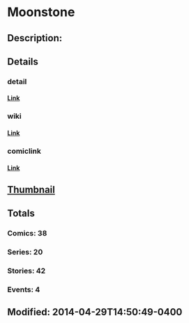 # Moonstone
## Description: 
## Details
### detail
#### [Link](http://marvel.com/characters/1503/moonstone?utm_campaign=apiRef&utm_source=225578a89fc76f3d20fbffda5d17a88d)
### wiki
#### [Link](http://marvel.com/universe/Moonstone_%28Karla_Sofen%29?utm_campaign=apiRef&utm_source=225578a89fc76f3d20fbffda5d17a88d)
### comiclink
#### [Link](http://marvel.com/comics/characters/1010362/moonstone?utm_campaign=apiRef&utm_source=225578a89fc76f3d20fbffda5d17a88d)
## [Thumbnail](http://i.annihil.us/u/prod/marvel/i/mg/4/00/535ff3e867252.jpg)
## Totals
### Comics: 38
### Series: 20
### Stories: 42
### Events: 4
## Modified: 2014-04-29T14:50:49-0400